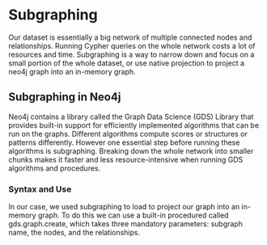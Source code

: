 # Subgraphing

Our dataset is essentially a big network of multiple connected nodes and relationships. Running Cypher queries on the whole network costs a lot of resources and time. Subgraphing is a way to narrow down and focus on a small portion of the whole dataset, or use native projection to project a neo4j graph into an in-memory graph. 

## Subgraphing in Neo4j

Neo4j contains a library called the Graph Data Science (GDS) Library that provides built-in support for efficiently implemented algorithms that can be run on the graphs. Different algorithms compute scores or structures or patterns differently. However one essential step before running these algorithms is subgraphing. Breaking down the whole network into smaller chunks makes it faster and less resource-intensive when running GDS algorithms and procedures. 

### Syntax and Use

In our case, we used subgraphing to load to project our graph into an in-memory graph. To do this we can use a built-in procedured called gds.graph.create, which takes three mandatory parameters: subgraph name, the nodes, and the relationships.


